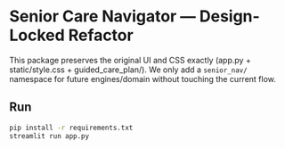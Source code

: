 # Senior Care Navigator — Design-Locked Refactor
This package preserves the original UI and CSS exactly (app.py + static/style.css + guided_care_plan/).
We only add a `senior_nav/` namespace for future engines/domain without touching the current flow.

## Run
```bash
pip install -r requirements.txt
streamlit run app.py
```
